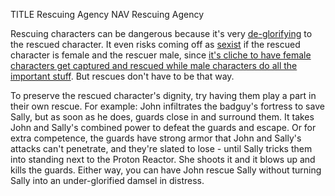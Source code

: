 TITLE Rescuing Agency
NAV Rescuing Agency

Rescuing characters can be dangerous because it's very [de-glorifying](glory) to the rescued character. It even risks coming off as [sexist](diversity) if the rescued character is female and the rescuer male, since [it's cliche to have female characters get captured and rescued while male characters do all the important stuff](sexist_tropes#damsel-in-distress). But rescues don't have to be that way.

To preserve the rescued character's dignity, try having them play a part in their own rescue. For example: John infiltrates the badguy's fortress to save Sally, but as soon as he does, guards close in and surround them. It takes John and Sally's combined power to defeat the guards and escape. Or for extra competence, the guards have strong armor that John and Sally's attacks can't penetrate, and they're slated to lose - until Sally tricks them into standing next to the Proton Reactor. She shoots it and it blows up and kills the guards. Either way, you can have John rescue Sally without turning Sally into an under-glorified damsel in distress.
